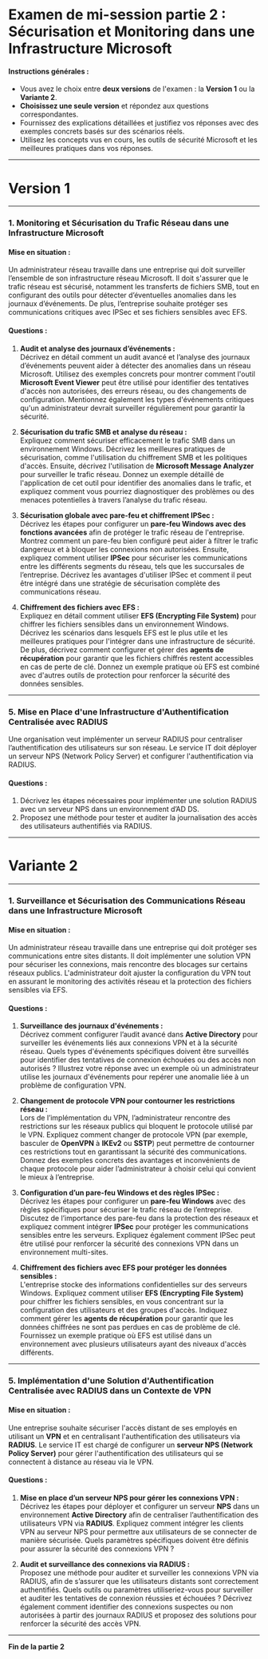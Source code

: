 # Examen de mi-session partie 2 : **Sécurisation et Monitoring dans une Infrastructure Microsoft**

#### Instructions générales :
- Vous avez le choix entre **deux versions** de l'examen : la **Version 1** ou la **Variante 2**.  
- **Choisissez une seule version** et répondez aux questions correspondantes.  
- Fournissez des explications détaillées et justifiez vos réponses avec des exemples concrets basés sur des scénarios réels.  
- Utilisez les concepts vus en cours, les outils de sécurité Microsoft et les meilleures pratiques dans vos réponses.  

---
# Version 1
---

### 1. **Monitoring et Sécurisation du Trafic Réseau dans une Infrastructure Microsoft**

#### Mise en situation :
Un administrateur réseau travaille dans une entreprise qui doit surveiller l’ensemble de son infrastructure réseau Microsoft. Il doit s'assurer que le trafic réseau est sécurisé, notamment les transferts de fichiers SMB, tout en configurant des outils pour détecter d’éventuelles anomalies dans les journaux d’événements. De plus, l’entreprise souhaite protéger ses communications critiques avec IPSec et ses fichiers sensibles avec EFS.

#### Questions :

1. **Audit et analyse des journaux d’événements :**  
   Décrivez en détail comment un audit avancé et l’analyse des journaux d’événements peuvent aider à détecter des anomalies dans un réseau Microsoft. Utilisez des exemples concrets pour montrer comment l'outil **Microsoft Event Viewer** peut être utilisé pour identifier des tentatives d'accès non autorisées, des erreurs réseau, ou des changements de configuration. Mentionnez également les types d'événements critiques qu'un administrateur devrait surveiller régulièrement pour garantir la sécurité.

2. **Sécurisation du trafic SMB et analyse du réseau :**  
   Expliquez comment sécuriser efficacement le trafic SMB dans un environnement Windows. Décrivez les meilleures pratiques de sécurisation, comme l'utilisation du chiffrement SMB et les politiques d'accès. Ensuite, décrivez l'utilisation de **Microsoft Message Analyzer** pour surveiller le trafic réseau. Donnez un exemple détaillé de l'application de cet outil pour identifier des anomalies dans le trafic, et expliquez comment vous pourriez diagnostiquer des problèmes ou des menaces potentielles à travers l’analyse du trafic réseau.

3. **Sécurisation globale avec pare-feu et chiffrement IPSec :**  
   Décrivez les étapes pour configurer un **pare-feu Windows avec des fonctions avancées** afin de protéger le trafic réseau de l'entreprise. Montrez comment un pare-feu bien configuré peut aider à filtrer le trafic dangereux et à bloquer les connexions non autorisées. Ensuite, expliquez comment utiliser **IPSec** pour sécuriser les communications entre les différents segments du réseau, tels que les succursales de l’entreprise. Décrivez les avantages d'utiliser IPSec et comment il peut être intégré dans une stratégie de sécurisation complète des communications réseau.

4. **Chiffrement des fichiers avec EFS :**  
   Expliquez en détail comment utiliser **EFS (Encrypting File System)** pour chiffrer les fichiers sensibles dans un environnement Windows. Décrivez les scénarios dans lesquels EFS est le plus utile et les meilleures pratiques pour l'intégrer dans une infrastructure de sécurité. De plus, décrivez comment configurer et gérer des **agents de récupération** pour garantir que les fichiers chiffrés restent accessibles en cas de perte de clé. Donnez un exemple pratique où EFS est combiné avec d'autres outils de protection pour renforcer la sécurité des données sensibles.

---

### 5. **Mise en Place d'une Infrastructure d'Authentification Centralisée avec RADIUS**

Une organisation veut implémenter un serveur RADIUS pour centraliser l’authentification des utilisateurs sur son réseau. Le service IT doit déployer un serveur NPS (Network Policy Server) et configurer l'authentification via RADIUS.

#### Questions :
1. Décrivez les étapes nécessaires pour implémenter une solution RADIUS avec un serveur NPS dans un environnement d’AD DS.
2. Proposez une méthode pour tester et auditer la journalisation des accès des utilisateurs authentifiés via RADIUS.

---
# Variante 2
---

### 1. **Surveillance et Sécurisation des Communications Réseau dans une Infrastructure Microsoft**

#### Mise en situation :
Un administrateur réseau travaille dans une entreprise qui doit protéger ses communications entre sites distants. Il doit implémenter une solution VPN pour sécuriser les connexions, mais rencontre des blocages sur certains réseaux publics. L'administrateur doit ajuster la configuration du VPN tout en assurant le monitoring des activités réseau et la protection des fichiers sensibles via EFS.

#### Questions :

1. **Surveillance des journaux d'événements :**  
   Décrivez comment configurer l’audit avancé dans **Active Directory** pour surveiller les événements liés aux connexions VPN et à la sécurité réseau. Quels types d'événements spécifiques doivent être surveillés pour identifier des tentatives de connexion échouées ou des accès non autorisés ? Illustrez votre réponse avec un exemple où un administrateur utilise les journaux d'événements pour repérer une anomalie liée à un problème de configuration VPN.

2. **Changement de protocole VPN pour contourner les restrictions réseau :**  
   Lors de l’implémentation du VPN, l’administrateur rencontre des restrictions sur les réseaux publics qui bloquent le protocole utilisé par le VPN. Expliquez comment changer de protocole VPN (par exemple, basculer de **OpenVPN** à **IKEv2** ou **SSTP**) peut permettre de contourner ces restrictions tout en garantissant la sécurité des communications. Donnez des exemples concrets des avantages et inconvénients de chaque protocole pour aider l’administrateur à choisir celui qui convient le mieux à l’entreprise.

3. **Configuration d’un pare-feu Windows et des règles IPSec :**  
   Décrivez les étapes pour configurer un **pare-feu Windows** avec des règles spécifiques pour sécuriser le trafic réseau de l’entreprise. Discutez de l’importance des pare-feu dans la protection des réseaux et expliquez comment intégrer **IPSec** pour protéger les communications sensibles entre les serveurs. Expliquez également comment IPSec peut être utilisé pour renforcer la sécurité des connexions VPN dans un environnement multi-sites.

4. **Chiffrement des fichiers avec EFS pour protéger les données sensibles :**  
   L'entreprise stocke des informations confidentielles sur des serveurs Windows. Expliquez comment utiliser **EFS (Encrypting File System)** pour chiffrer les fichiers sensibles, en vous concentrant sur la configuration des utilisateurs et des groupes d'accès. Indiquez comment gérer les **agents de récupération** pour garantir que les données chiffrées ne sont pas perdues en cas de problème de clé. Fournissez un exemple pratique où EFS est utilisé dans un environnement avec plusieurs utilisateurs ayant des niveaux d'accès différents.

---

### 5. **Implémentation d'une Solution d'Authentification Centralisée avec RADIUS dans un Contexte de VPN**

#### Mise en situation :
Une entreprise souhaite sécuriser l'accès distant de ses employés en utilisant un **VPN** et en centralisant l'authentification des utilisateurs via **RADIUS**. Le service IT est chargé de configurer un **serveur NPS (Network Policy Server)** pour gérer l'authentification des utilisateurs qui se connectent à distance au réseau via le VPN.

#### Questions :

1. **Mise en place d’un serveur NPS pour gérer les connexions VPN :**  
   Décrivez les étapes pour déployer et configurer un serveur **NPS** dans un environnement **Active Directory** afin de centraliser l’authentification des utilisateurs VPN via **RADIUS**. Expliquez comment intégrer les clients VPN au serveur NPS pour permettre aux utilisateurs de se connecter de manière sécurisée. Quels paramètres spécifiques doivent être définis pour assurer la sécurité des connexions VPN ?

2. **Audit et surveillance des connexions via RADIUS :**  
   Proposez une méthode pour auditer et surveiller les connexions VPN via RADIUS, afin de s’assurer que les utilisateurs distants sont correctement authentifiés. Quels outils ou paramètres utiliseriez-vous pour surveiller et auditer les tentatives de connexion réussies et échouées ? Décrivez également comment identifier des connexions suspectes ou non autorisées à partir des journaux RADIUS et proposez des solutions pour renforcer la sécurité des accès VPN.

---

**Fin de la partie 2**

